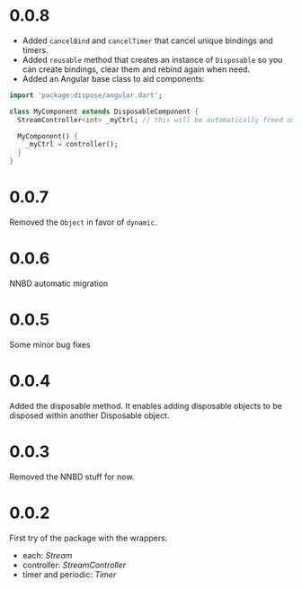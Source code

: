 # 0.0.8
- Added `cancelBind` and `cancelTimer` that cancel unique bindings and timers.  
- Added `reusable` method that creates an instance of `Disposable` so you can create bindings, 
clear them and rebind again when need.
- Added an Angular base class to aid components:  
```dart
import 'package:dispose/angular.dart';

class MyComponent extends DisposableComponent {
  StreamController<int> _myCtrl; // this will be automatically freed on ngOnDestroy

  MyComponent() {
    _myCtrl = controller();
  }
}
```

# 0.0.7
Removed the `Object` in favor of `dynamic`. 

# 0.0.6
NNBD automatic migration

# 0.0.5
Some minor bug fixes

# 0.0.4
Added the disposable method.
It enables adding disposable objects to be disposed within another Disposable object.

# 0.0.3
Removed the NNBD stuff for now.

# 0.0.2
First try of the package with the wrappers:
* each: *Stream*
* controller: *StreamController*
* timer and periodic: *Timer*
